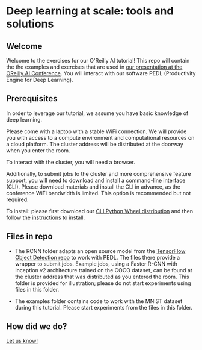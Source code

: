 # Deep learning at scale: tools and solutions

## Welcome

Welcome to the exercises for our O'Reilly AI tutorial! This repo will contain the the examples and exercises that are used in [our presentation at the OReilly AI Conference](https://conferences.oreilly.com/artificial-intelligence/ai-ca/public/schedule/detail/77041). You will interact with our software PEDL (Productivity Engine for Deep Learning).

## Prerequisites

In order to leverage our tutorial, we assume you have basic knowledge of deep learning. 

Please come with a laptop with a stable WiFi connection. We will provide you with access to a compute environment and computational resources on a cloud platform. The cluster address will be distributed at the doorway when you enter the room.

To interact with the cluster, you will need a browser.

Additionally, to submit jobs to the cluster and more comprehensive feature support, you will need to download and install a command-line interface (CLI). Please download materials and install the CLI in advance, as the conference WiFi bandwidth is limited. This option is recommended but not required. 

To install: please first download our [CLI Python Wheel distribution](https://github.com/determined-ai/OReilly/raw/master/pedl-0.9.3-py35.py36.py37-none-any.whl) and then follow the [instructions](https://docs.determined.ai/latest/install-cli.html) to install.

## Files in repo

- The RCNN folder adapts an open source model from the [TensorFlow Object Detection repo](https://github.com/tensorflow/models/tree/master/research/object_detection) to work with PEDL. The files there provide a wrapper to submit jobs. Example jobs, using a Faster R-CNN with Inception v2 architecture trained on the COCO dataset, can be found at the cluster address that was distributed as you entered the room. This folder is provided for illustration; please do not start experiments using files in this folder. 

- The examples folder contains code to work with the MNIST dataset during this tutorial. Please start experiments from the files in this folder. 

## How did we do? 

[Let us know!](https://forms.gle/Zcvmxq8sBfE73GoKA)

